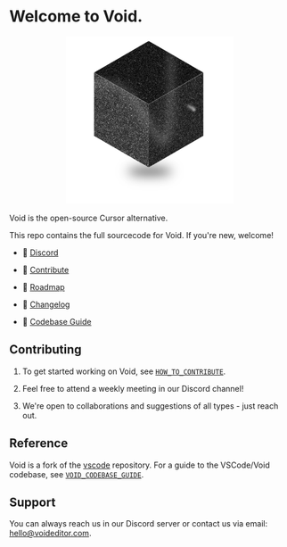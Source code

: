 # Welcome to Void.

<div align="center">
	<img
		src="./src/vs/workbench/browser/parts/editor/media/slice_of_void.png"
	 	alt="Void Welcome"
		width="300"
	 	height="300"
	/>
</div>

Void is the open-source Cursor alternative.

This repo contains the full sourcecode for Void. If you're new, welcome!

- 👋 [Discord](https://discord.gg/RSNjgaugJs)

- 🔨 [Contribute](https://github.com/voideditor/void/blob/main/HOW_TO_CONTRIBUTE.md)

- 🚙 [Roadmap](https://github.com/orgs/voideditor/projects/2)

- 📝 [Changelog](https://voideditor.com/changelog)

- 🧭 [Codebase Guide](https://github.com/voideditor/void/blob/main/VOID_CODEBASE_GUIDE.md)

## Contributing

1. To get started working on Void, see [`HOW_TO_CONTRIBUTE`](https://github.com/voideditor/void/blob/main/HOW_TO_CONTRIBUTE.md).

2. Feel free to attend a weekly meeting in our Discord channel!

3. We're open to collaborations and suggestions of all types - just reach out.


## Reference

Void is a fork of the [vscode](https://github.com/microsoft/vscode) repository. For a guide to the VSCode/Void codebase, see [`VOID_CODEBASE_GUIDE`](https://github.com/voideditor/void/blob/main/VOID_CODEBASE_GUIDE.md).

## Support
You can always reach us in our Discord server or contact us via email: hello@voideditor.com.
